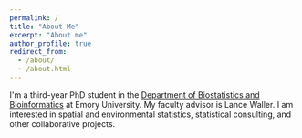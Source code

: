 ```yaml
---
permalink: /
title: "About Me"
excerpt: "About me"
author_profile: true
redirect_from: 
  - /about/
  - /about.html
---
```


I'm a third-year PhD student in the [Department of Biostatistics and Bioinformatics](https://www.sph.emory.edu/departments/bios/index.html) at Emory University. My faculty advisor is Lance Waller. I am interested in spatial and environmental statistics, statistical consulting, and other collaborative projects.
